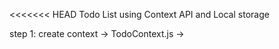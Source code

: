 <<<<<<< HEAD
Todo List using Context API and Local storage

step 1:
    create context -> TodoContext.js -> 
